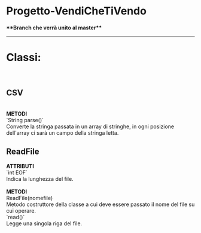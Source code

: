 <h1>Progetto-VendiCheTiVendo</h1>
<b>**Branch che verrà unito al master**</b>
<hr>
<h1>Classi:</h1><br>
<h2>CSV</h2><br>
<b>METODI</b><br>
`String parse()`<br>
Converte la stringa passata in un array di stringhe, in ogni posizione dell'array ci sarà un campo della stringa letta.<br>

<h2>ReadFile</h2>
<b>ATTRIBUTI</b><br>
`int EOF`<br>
Indica la lunghezza del file.<br><br>
<b>METODI</b><br>
ReadFile(nomefile)<br>
Metodo costruttore della classe a cui deve essere passato il nome del file su cui operare.<br>
`read()`<br>
Legge una singola riga del file.<br>
